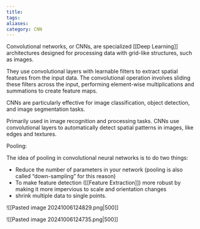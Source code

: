 ```yaml
---
title: 
tags: 
aliases: 
category: CNN
---
```

Convolutional networks, or CNNs, are specialized [[Deep Learning]] architectures designed for processing data with grid-like structures, such as images. 

They use convolutional layers with learnable filters to extract spatial features from the input data. The convolutional operation involves sliding these filters across the input, performing element-wise multiplications and summations to create feature maps. 

CNNs are particularly effective for image classification, object detection, and image segmentation tasks.

Primarily used in image recognition and processing tasks. CNNs use convolutional layers to automatically detect spatial patterns in images, like edges and textures.

Pooling:

The idea of pooling in convolutional neural networks is to do two things:
- Reduce the number of parameters in your network (pooling is also called “down-sampling” for this reason)
- To make feature detection ([[Feature Extraction]]) more robust by making it more impervious to scale and orientation changes
- shrink multiple data to single points.

![[Pasted image 20241006124829.png|500]]

![[Pasted image 20241006124735.png|500]]
